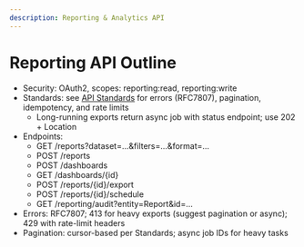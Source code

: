 ```yaml
---
description: Reporting & Analytics API
---
```


# Reporting API Outline
- Security: OAuth2, scopes: reporting:read, reporting:write
- Standards: see [API Standards](STANDARDS.md) for errors (RFC7807), pagination, idempotency, and rate limits
  - Long-running exports return async job with status endpoint; use 202 + Location
- Endpoints:
  - GET /reports?dataset=...&filters=...&format=...
  - POST /reports
  - POST /dashboards
  - GET /dashboards/{id}
  - POST /reports/{id}/export
  - POST /reports/{id}/schedule
  - GET /reporting/audit?entity=Report&id=...
- Errors: RFC7807; 413 for heavy exports (suggest pagination or async); 429 with rate-limit headers
- Pagination: cursor-based per Standards; async job IDs for heavy tasks
